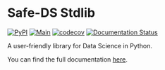 # Safe-DS Stdlib

[![PyPI](https://img.shields.io/pypi/v/safe-ds)](https://pypi.org/project/safe-ds/)
[![Main](https://github.com/Safe-DS/Stdlib/actions/workflows/main.yml/badge.svg)](https://github.com/Safe-DS/Stdlib/actions/workflows/main.yml)
[![codecov](https://codecov.io/gh/Safe-DS/Stdlib/branch/main/graph/badge.svg?token=HVRP1633B1)](https://codecov.io/gh/Safe-DS/Stdlib)
[![Documentation Status](https://readthedocs.org/projects/safe-ds-stdlib/badge/?version=latest)](https://safe-ds-stdlib.readthedocs.io/en/latest/?badge=latest)

A user-friendly library for Data Science in Python.

You can find the full documentation [here][docs].

[docs]: https://safe-ds-stdlib.readthedocs.io/en/latest/

